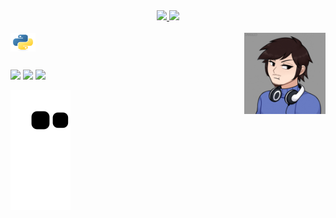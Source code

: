 <div align="center">
  <a href="https://github.com/lchristofoletti">
  <img height="180em" src="https://github-readme-stats.vercel.app/api?username=lchristofoletti&show_icons=true&theme=dark&include_all_commits=true&count_private=true"/>
  <img height="180em" src="https://github-readme-stats.vercel.app/api/top-langs/?username=lchristofoletti&layout=compact&langs_count=7&theme=dark"/>
</div>
<div style="display: inline_block"><br>
  <img align="center" alt="Luiz-Python" height="30" width="40" src="https://raw.githubusercontent.com/devicons/devicon/master/icons/python/python-original.svg">
  <img align ="right" alt="Luiz-Gif" height="130" width="130" src="https://github.com/lchristofoletti/lchristofoletti/blob/main/luizgif.gif"
</div>
  
  ##
 
<div> 
  <a href="https://www.instagram.com/luiz.christofoletti/" target="_blank"><img src="https://img.shields.io/badge/-Instagram-%23E4405F?style=for-the-badge&logo=instagram&logoColor=white" target="_blank"></a>
  <a href = "mailto:luizhchristofoletti@gmail.com"><img src="https://img.shields.io/badge/-Gmail-%23333?style=for-the-badge&logo=gmail&logoColor=white" target="_blank"></a>
  <a href="https://www.linkedin.com/in/luiz-henrique-christofoletti-725171183/" target="_blank"><img src="https://img.shields.io/badge/-LinkedIn-%230077B5?style=for-the-badge&logo=linkedin&logoColor=white" target="_blank"></a> 
 
  ![Snake animation](https://github.com/lchristofoletti/lchristofoletti/blob/output/github-contribution-grid-snake.svg)
 
</div>
